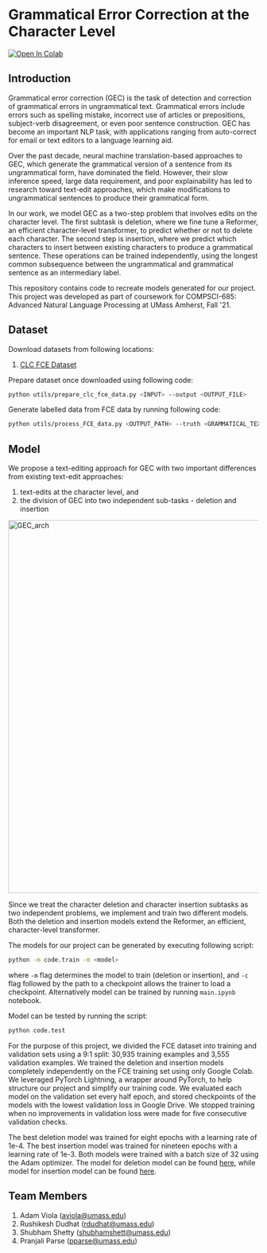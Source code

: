 # Grammatical Error Correction at the Character Level
[![Open In Colab](https://colab.research.google.com/assets/colab-badge.svg)](https://colab.research.google.com/github/shubham-shetty/Reformer_GEC/blob/main/main.ipynb)

## Introduction
Grammatical error correction (GEC) is the task of detection and correction of grammatical errors in ungrammatical text. Grammatical errors include errors such as spelling mistake, incorrect use of articles or prepositions, subject-verb disagreement, or even poor sentence construction. GEC has become an important NLP task, with applications ranging from auto-correct for email or text editors to a language learning aid.

Over the past decade, neural machine translation-based approaches to GEC, which generate the grammatical version of a sentence from its ungrammatical form, have dominated the field. However, their slow inference speed, large data requirement, and poor explainability has led to research toward text-edit approaches, which make modifications to  ungrammatical sentences to produce their grammatical form.

In our work, we model GEC as a two-step problem that involves edits on the character level. The first subtask is deletion, where we fine tune a Reformer, an efficient character-level transformer, to predict whether or not to delete each character. The second step is insertion, where we predict which characters to insert between existing characters to produce a grammatical sentence. These operations can be trained independently, using the longest common subsequence between the ungrammatical and grammatical sentence as an intermediary label. 

This repository contains code to recreate models generated for our project. This project was developed as part of coursework for COMPSCI-685: Advanced Natural Language Processing at UMass Amherst, Fall '21.

## Dataset
Download datasets from following locations:  
1. [CLC FCE Dataset](https://ilexir.co.uk/datasets/index.html)

Prepare dataset once downloaded using following code:  
```.bash
python utils/prepare_clc_fce_data.py <INPUT> --output <OUTPUT_FILE> 
```

Generate labelled data from FCE data by running following code:
```.bash
python utils/process_FCE_data.py <OUTPUT_PATH> --truth <GRAMMATICAL_TEXT_PATH> --actual <ORIGINAL_TEXT_PATH>
```

## Model
We propose a text-editing approach for GEC with two important differences from existing text-edit approaches: 
1. text-edits at the character level, and 
2. the division of GEC into two independent sub-tasks - deletion and insertion

<img src="https://raw.githubusercontent.com/shubham-shetty/Reformer_GEC/main/docs/GEC_Architecture.png" alt="GEC_arch" width="750"/>

Since we treat the character deletion and character insertion subtasks as two independent problems, we implement and train two different models. Both the deletion and insertion models extend the Reformer, an efficient, character-level transformer.

The models for our project can be generated by executing following script:
```.bash
python -m code.train -m <model>
```
where `-m` flag determines the model to train (deletion or insertion), and `-c` flag followed by the path to a checkpoint allows the trainer to load a checkpoint. Alternatively model can be trained by running `main.ipynb` notebook.

Model can be tested by running the script:
```.bash
python code.test
```

For the purpose of this project, we divided the FCE dataset into training and validation sets using a 9:1 split: 30,935 training examples and 3,555 validation examples. We trained the deletion and insertion models completely independently on the FCE training set using only Google Colab. We leveraged PyTorch Lightning, a wrapper around PyTorch, to help structure our project and simplify our training code. We evaluated each model on the validation set every half epoch, and stored checkpoints of the models with the lowest validation loss in Google Drive. We stopped training when no improvements in validation loss were made for five consecutive validation checks.

The best deletion model was trained for eight epochs with a learning rate of 1e-4. The best insertion model was trained for nineteen epochs with a learning rate of 1e-3. Both models were trained with a batch size of 32 using the Adam optimizer. The model for deletion model can be found [here](https://drive.google.com/file/d/1-HwUcgF60LshdgbvG4OBSklrbhkHLuk2/view?usp=sharing), while model for insertion model can be found [here](https://drive.google.com/file/d/1-R2bgC7z2-IPWuCKvz_WNt4DQ7YlSuFJ/view?usp=sharing).

## Team Members
1. Adam Viola (aviola@umass.edu)
2. Rushikesh Dudhat (rdudhat@umass.edu)
3. Shubham Shetty (shubhamshett@umass.edu)
4. Pranjali Parse (pparse@umass.edu)
